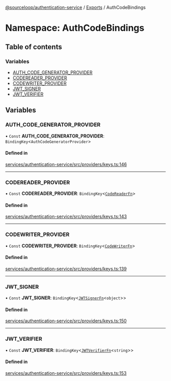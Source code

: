 [@sourceloop/authentication-service](../README.md) / [Exports](../modules.md) / AuthCodeBindings

# Namespace: AuthCodeBindings

## Table of contents

### Variables

- [AUTH\_CODE\_GENERATOR\_PROVIDER](AuthCodeBindings.md#auth_code_generator_provider)
- [CODEREADER\_PROVIDER](AuthCodeBindings.md#codereader_provider)
- [CODEWRITER\_PROVIDER](AuthCodeBindings.md#codewriter_provider)
- [JWT\_SIGNER](AuthCodeBindings.md#jwt_signer)
- [JWT\_VERIFIER](AuthCodeBindings.md#jwt_verifier)

## Variables

### AUTH\_CODE\_GENERATOR\_PROVIDER

• `Const` **AUTH\_CODE\_GENERATOR\_PROVIDER**: `BindingKey`<`AuthCodeGeneratorProvider`\>

#### Defined in

[services/authentication-service/src/providers/keys.ts:146](https://github.com/sourcefuse/loopback4-microservice-catalog/blob/53060ad88/services/authentication-service/src/providers/keys.ts#L146)

___

### CODEREADER\_PROVIDER

• `Const` **CODEREADER\_PROVIDER**: `BindingKey`<[`CodeReaderFn`](../modules.md#codereaderfn)\>

#### Defined in

[services/authentication-service/src/providers/keys.ts:143](https://github.com/sourcefuse/loopback4-microservice-catalog/blob/53060ad88/services/authentication-service/src/providers/keys.ts#L143)

___

### CODEWRITER\_PROVIDER

• `Const` **CODEWRITER\_PROVIDER**: `BindingKey`<[`CodeWriterFn`](../modules.md#codewriterfn)\>

#### Defined in

[services/authentication-service/src/providers/keys.ts:139](https://github.com/sourcefuse/loopback4-microservice-catalog/blob/53060ad88/services/authentication-service/src/providers/keys.ts#L139)

___

### JWT\_SIGNER

• `Const` **JWT\_SIGNER**: `BindingKey`<[`JWTSignerFn`](../modules.md#jwtsignerfn)<`object`\>\>

#### Defined in

[services/authentication-service/src/providers/keys.ts:150](https://github.com/sourcefuse/loopback4-microservice-catalog/blob/53060ad88/services/authentication-service/src/providers/keys.ts#L150)

___

### JWT\_VERIFIER

• `Const` **JWT\_VERIFIER**: `BindingKey`<[`JWTVerifierFn`](../modules.md#jwtverifierfn)<`string`\>\>

#### Defined in

[services/authentication-service/src/providers/keys.ts:153](https://github.com/sourcefuse/loopback4-microservice-catalog/blob/53060ad88/services/authentication-service/src/providers/keys.ts#L153)
